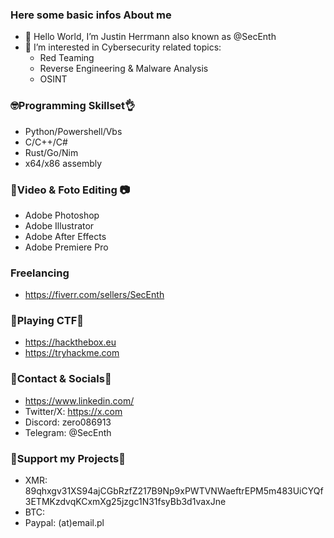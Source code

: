 ### Here some basic infos About me
- 👋 Hello World, I’m Justin Herrmann also known as @SecEnth 
- 👀 I’m interested in Cybersecurity related topics:
  - Red Teaming 
  - Reverse Engineering & Malware Analysis
  - OSINT
### 🤓Programming Skillset👌
- Python/Powershell/Vbs
- C/C++/C#
- Rust/Go/Nim
- x64/x86 assembly 
### 🎥Video & Foto Editing 📷 
- Adobe Photoshop
- Adobe Illustrator
- Adobe After Effects
- Adobe Premiere Pro
### Freelancing ###
- https://fiverr.com/sellers/SecEnth
### 🎯Playing CTF🎯
- https://hackthebox.eu
- https://tryhackme.com
### 📱Contact & Socials💬
- https://www.linkedin.com/
- Twitter/X: https://x.com
- Discord: zero086913
- Telegram: @SecEnth
### 💸Support my Projects💸
- XMR: 89qhxgv31XS94ajCGbRzfZ217B9Np9xPWTVNWaeftrEPM5m483UiCYQf3ETMKzdvqKCxmXg25jzgc1N31fsyBb3d1vaxJne
- BTC: 
- Paypal: (at)email.pl
